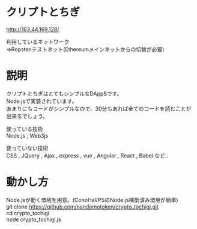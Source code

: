 # クリプトとちぎ
http://163.44.169.128/

利用しているネットワーク  
⇒Ropstenテストネット(Ethereumメインネットからの切替が必要)  
  
# 説明  
クリプトとちぎはとてもシンプルなDAppSです。  
Node.jsで実装されています。  
あまりにもコードがシンプルなので、30分もあれば全てのコードを読むことが出来るでしょう。  

使っている技術  
Node.js , Web3js  
  
使っていない技術  
CSS , JQuery , Ajax , express , vue , Angular , React , Babel など..  

# 動かし方  
Node.jsが動く環境を用意。(ConoHaVPSのNode.js構築済み環境が簡単)  
git clone https://github.com/nandemotoken/crypto_tochigi.git  
cd crypto_tochigi  
node crypto_tochigi.js  

